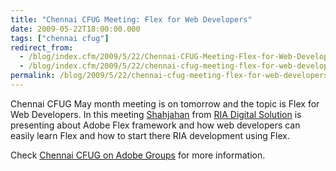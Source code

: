 ```yaml
---
title: "Chennai CFUG Meeting: Flex for Web Developers"
date: 2009-05-22T18:00:00.000
tags: ["chennai cfug"]
redirect_from: 
  - /blog/index.cfm/2009/5/22/Chennai-CFUG-Meeting-Flex-for-Web-Developers/
  - /blog/index.cfm/2009/5/22/chennai-cfug-meeting-flex-for-web-developers/
permalink: /blog/2009/5/22/chennai-cfug-meeting-flex-for-web-developers/
---
```

Chennai CFUG May month meeting is on tomorrow and the topic is Flex for Web Developers. In this meeting  [Shahjahan](http://www.riadigitalsolutions.com/ "http://www.riadigitalsolutions.com/")  from  [RIA Digital Solution](http://www.riadigitalsolutions.com/ "http://www.riadigitalsolutions.com/")  is presenting about Adobe Flex framework and how web developers can easily learn Flex and how to start there RIA development using Flex.

Check  [Chennai CFUG on Adobe Groups](http://groups.adobe.com/groups/8b55ef4ef4/summary "http://groups.adobe.com/groups/8b55ef4ef4/summary")  for more information.